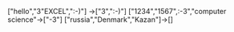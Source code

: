 ["hello","3"EXCEL",":-)"] ->["3",":-)"]
["1234","1567",:-3","computer science"->["-3"]
["russia","Denmark","Kazan"]->[]
